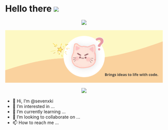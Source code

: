 # Hello there <img src="https://media.giphy.com/media/mGcNjsfWAjY5AEZNw6/giphy.gif" width="50">

<!-- visitor volume -->
<div align="center">
  <img src ="https://gv.halberd.cn/sevenxki?theme=stroke-fill&active=B20054&deactive=f1f1f1&len=8&speed=40&size=30&space=5&tail=0"/>
</div>

<!-- header -->
[![Social banner for sevenxki](https://github.com/sevenxki/sevenxki/blob/main/assets/header.png)](https://www.cnblogs.com/sevenkiki/)

<!-- My Tag -->
<div align="center">
  <img src ="https://readme-typing-svg.herokuapp.com?font=Montserrat&size=30&duration=6000&color=B20054&center=true&vCenter=true&width=1200&lines=Web+Developer;Content+Creator;unusual+but+wonderful+thinking"/>
</div>


- 👋 Hi, I’m @sevenxki
- 👀 I’m interested in ...
- 🌱 I’m currently learning ...
- 💞️ I’m looking to collaborate on ...
- 📫 How to reach me ...

<!-- <div align="center"><img src="https://visitor-badge.glitch.me/badge?page_id=sevenxki" /></div> -->
<!-- <details>
  <summary>For more information</summary>
  
</details> -->

